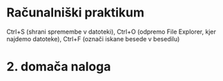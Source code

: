# Računalniški praktikum
Ctrl+S (shrani spremembe v datoteki), Ctrl+O (odpremo File Explorer, kjer najdemo datoteke), Ctrl+F (označi iskane besede v besedilu)

# 2. domača naloga